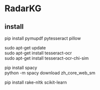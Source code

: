 # RadarKG

## install
pip install pymupdf pytesseract pillow  

sudo apt-get update  
sudo apt-get install tesseract-ocr  
sudo apt-get install tesseract-ocr-chi-sim  

pip install spacy  
python -m spacy download zh_core_web_sm  

pip install rake-nltk scikit-learn
